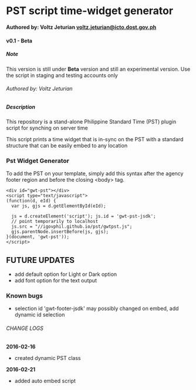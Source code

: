 # PST script time-widget generator
**Authored by: Voltz Jeturian voltz.jeturian@icto.dost.gov.ph**

#### v0.1 - Beta

##### Note
This version is still under **Beta** version and still an experimental version. Use the script in staging and testing accounts only

###### Authored by: Voltz Jeturian

##### Description
This repository is a stand-alone Philippine Standard Time (PST) plugin script for synching on server time

This script prints a time widget that is in-sync on the PST with a standard structure that can be easily embed to any location

### Pst Widget Generator
To add the PST on your template, simply add this syntax after the agency footer region and before the closing &lt;body&gt; tag.

```
<div id="gwt-pst"></div>
<script type="text/javascript">
(function(d, eId) {
  var js, gjs = d.getElementById(eId);

  js = d.createElement('script'); js.id = 'gwt-pst-jsdk';
  // point temporarily to localhost
  js.src = "//igovphil.github.io/pst/gwtpst.js";
  gjs.parentNode.insertBefore(js, gjs);
}(document, 'gwt-pst'));
</script>
```

## FUTURE UPDATES
- add default option for Light or Dark option
- add font option for the text output

### Known bugs
- selection id 'gwt-footer-jsdk' may possibly changed on embed, add dynamic id selection

###### CHANGE LOGS
**2016-02-16**
- created dynamic PST class

**2016-02-21**
- added auto embed script
